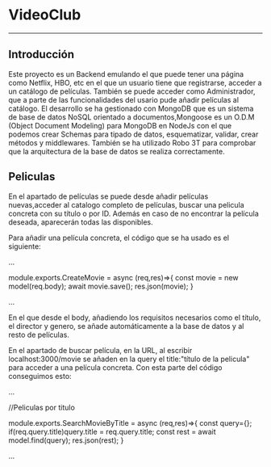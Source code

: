 # VideoClub

***

## Introducción

Este proyecto es un Backend emulando el que puede tener una página como Netflix, HBO, etc en el que un usuario tiene que registrarse, acceder a un catálogo de películas. También se puede acceder como Administrador, que a parte de las funcionalidades del usario pude añadir películas al catálogo. El desarrollo se ha gestionado con MongoDB que es un sistema de base de datos NoSQL orientado a documentos,Mongoose es un O.D.M (Object Document Modeling) para MongoDB en NodeJs con el que podemos crear Schemas para tipado de datos, esquematizar, validar, crear métodos y middlewares. También se ha utilizado Robo 3T para comprobar que la arquitectura de la base de datos se realiza correctamente.

## Peliculas

En el apartado de películas se puede desde añadir películas nuevas,acceder al catalogo completo de películas, buscar una pelicula concreta con su título o por ID.
Además en caso de no encontrar la película deseada, aparecerán todas las disponibles.

Para añadir una película concreta, el código que se ha usado es el siguiente:


...


module.exports.CreateMovie = async (req,res)=>{
    const movie = new model(req.body);
    await movie.save();
    res.json(movie);
}

...


En el que desde el body, añadiendo los requisitos necesarios como el título, el director y genero, se añade automáticamente a la base de datos y al resto de películas.


En el apartado de buscar película, en la URL, al escribir localhost:3000/movie se añaden en la query el title:"título de la pelicula" para acceder a una película concreta. Con esta parte del código conseguimos esto:



...


//Peliculas por titulo

module.exports.SearchMovieByTitle = async (req,res)=>{
    const query={};
    if(req.query.title)query.title = req.query.title;
    const rest = await model.find(query);
    res.json(rest);
}


...




